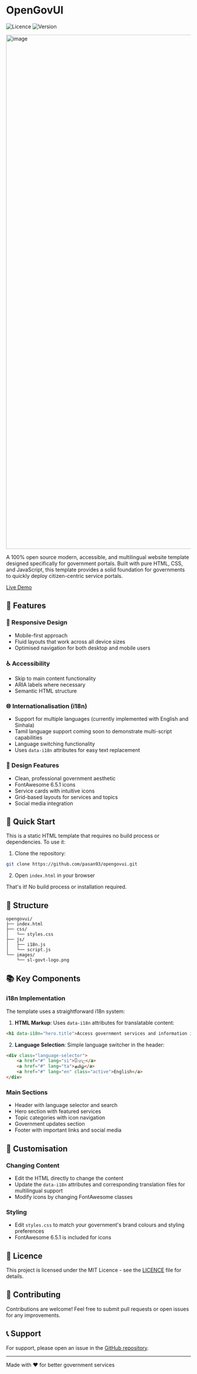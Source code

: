 # OpenGovUI

![Licence](https://img.shields.io/badge/licence-MIT-blue.svg)
![Version](https://img.shields.io/badge/version-1.0.0-green.svg)

<img width="1399" alt="image" src="https://github.com/user-attachments/assets/16597505-da85-4ffd-8ddc-6b598f2afa2b">



A 100% open source modern, accessible, and multilingual website template designed specifically for government portals. Built with pure HTML, CSS, and JavaScript, this template provides a solid foundation for governments to quickly deploy citizen-centric service portals.

[Live Demo](https://pasan93.github.io/opengovui/)

## 🌟 Features

### 📱 Responsive Design
- Mobile-first approach
- Fluid layouts that work across all device sizes
- Optimised navigation for both desktop and mobile users

### ♿ Accessibility
- Skip to main content functionality
- ARIA labels where necessary
- Semantic HTML structure

### 🌐 Internationalisation (i18n)
- Support for multiple languages (currently implemented with English and Sinhala)
- Tamil language support coming soon to demonstrate multi-script capabilities
- Language switching functionality
- Uses `data-i18n` attributes for easy text replacement

### 🎨 Design Features
- Clean, professional government aesthetic
- FontAwesome 6.5.1 icons
- Service cards with intuitive icons
- Grid-based layouts for services and topics
- Social media integration

## 🚀 Quick Start

This is a static HTML template that requires no build process or dependencies. To use it:

1. Clone the repository:
```bash
git clone https://github.com/pasan93/opengovui.git
```

2. Open `index.html` in your browser

That's it! No build process or installation required.

## 🔧 Structure

```
opengovui/
├── index.html
├── css/
│   └── styles.css
├── js/
│   ├── i18n.js
│   └── script.js
└── images/
    └── sl-govt-logo.png
```

## 📚 Key Components

### i18n Implementation
The template uses a straightforward i18n system:

1. **HTML Markup**: Uses `data-i18n` attributes for translatable content:
```html
<h1 data-i18n="hero.title">Access government services and information in one place</h1>
```

2. **Language Selection**: Simple language switcher in the header:
```html
<div class="language-selector">
    <a href="#" lang="si">සිංහල</a>
    <a href="#" lang="ta">தமிழ்</a>
    <a href="#" lang="en" class="active">English</a>
</div>
```

### Main Sections
- Header with language selector and search
- Hero section with featured services
- Topic categories with icon navigation
- Government updates section
- Footer with important links and social media

## 🔄 Customisation

### Changing Content
- Edit the HTML directly to change the content
- Update the `data-i18n` attributes and corresponding translation files for multilingual support
- Modify icons by changing FontAwesome classes

### Styling
- Edit `styles.css` to match your government's brand colours and styling preferences
- FontAwesome 6.5.1 is included for icons

## 📄 Licence

This project is licensed under the MIT Licence - see the [LICENCE](LICENCE) file for details.

## 🤝 Contributing

Contributions are welcome! Feel free to submit pull requests or open issues for any improvements.

## 📞 Support

For support, please open an issue in the [GitHub repository](https://github.com/pasan93/opengovui/issues).

---

Made with ❤️ for better government services
